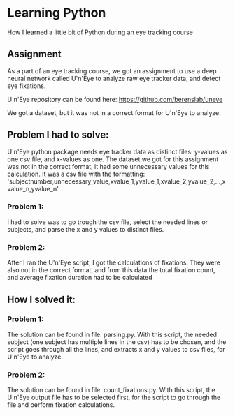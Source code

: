# Learning Python
How I learned a little bit of Python during an eye tracking course

## Assignment

As a part of an eye tracking course, we got an assignment to use a deep neural network called U'n'Eye to analyze raw eye tracker data, and detect eye fixations.

U'n'Eye repository can be found here: 
https://github.com/berenslab/uneye

We got a dataset, but it was not in a correct format for U'n'Eye to analyze.


## Problem I had to solve:

U'n'Eye python package needs eye tracker data as distinct files: y-values as one csv file, and x-values as one. The dataset we got for this assignment was not in the correct format, it had some unnecessary values for this calculation. It was a csv file with the formatting: 'subjectnumber,unnecessary_value,xvalue_1,yvalue_1,xvalue_2,yvalue_2,...,xvalue_n,yvalue_n'

### Problem 1: 
I had to solve was to go trough the csv file, select the needed lines or subjects, and parse the x and y values to distinct files. 

### Problem 2:
After I ran the U'n'Eye script, I got the calculations of fixations. They were also not in the correct format, and from this data the total fixation count, and average fixation duration had to be calculated

## How I solved it:

### Problem 1:
The solution can be found in file: parsing.py. With this script, the needed subject (one subject has multiple lines in the csv) has to be chosen, and the script goes through all the lines, and extracts x and y values to csv files, for U'n'Eye to analyze.

### Problem 2:
The solution can be found in file: count_fixations.py. With this script, the U'n'Eye output file has to be selected first, for the script to go through the file and perform fixation calculations. 

